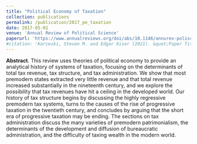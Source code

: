 ```yaml
---
title: "Political Economy of Taxation"
collection: publications
permalink: /publication/2017_pe_taxation
date: 2017-05-01
venue: 'Annual Review of Political Science'
paperurl: 'https://www.annualreviews.org/doi/abs/10.1146/annurev-polisci-052615-025442'
#citation: 'Karceski, Steven M. and Edgar Kiser (2021). &quot;Paper Title Number 1.&quot; <i>Journal 1</i>. 701–22.'
--- 
```

**Abstract**. This review uses theories of political economy to provide an analytical history of systems of taxation, focusing on the determinants of total tax revenue, tax structure, and tax administration. We show that most premodern states extracted very little revenue and that total revenue increased substantially in the nineteenth century, and we explore the possibility that tax revenues have hit a ceiling in the developed world. Our history of tax structure begins by discussing the highly regressive premodern tax systems, turns to the causes of the rise of progressive taxation in the twentieth century, and concludes by arguing that the short era of progressive taxation may be ending. The sections on tax administration discuss the many varieties of premodern patrimonialism, the determinants of the development and diffusion of bureaucratic administration, and the difficulty of taxing wealth in the modern world.

